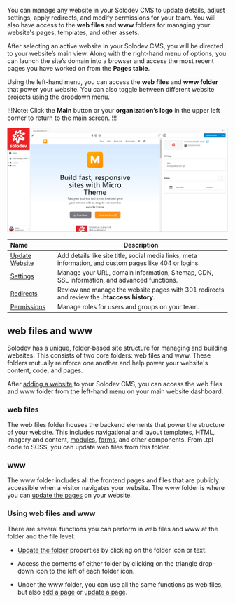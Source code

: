 You can manage any website in your Solodev CMS to update details, adjust settings, apply redirects, and modify permissions for your team. You will also have access to the **web files** and **www** folders for managing your website's pages, templates, and other assets. 

After selecting an active website in your Solodev CMS, you will be directed to your website’s main view. Along with the right-hand menu of options, you can launch the site’s domain into a browser and access the most recent pages you have worked on from the **Pages table**.

Using the left-hand menu, you can access the **web files** and **www folder** that power your website. You can also toggle between different website projects using the dropdown menu.

!!!Note:
Click the **Main** button or your **organization’s logo** in the upper left corner to return to the main screen. 
!!!

<p><img src="../../../images/websites/website/website-dashboard.jpg" alt="Website Dashboard"></p>

**Name** | **Description** 
:--- | ---
[Update Website](/workspace/websites/website/update-website/) | Add details like site title, social media links, meta information, and custom pages like 404 or logins. 
[Settings](/workspace/websites/website/settings) | Manage your URL, domain information, Sitemap, CDN, SSL information, and advanced functions.
[Redirects](/workspace/websites/website/redirects/) | Review and manage the website pages with 301 redirects and review the **.htaccess history**.
[Permissions](/workspace/websites/website/permissions) | Manage roles for users and groups on your team.

## web files and www 

Solodev has a unique, folder-based site structure for managing and building websites. This consists of two core folders: web files and www. These folders mutually reinforce one another and help power your website's content, code, and pages.

After [adding a website](/workspace/websites/add-website) to your Solodev CMS, you can access the web files and www folder from the left-hand menu on your main website dashboard. 

### web files 
The web files folder houses the backend elements that power the structure of your website. This includes navigational and layout templates, HTML, imagery and content, [modules](/workspace/modules), [forms](/workspace/forms), and other components. From .tpl code to SCSS, you can update web files from this folder.

### www
The www folder includes all the frontend pages and files that are publicly accessible when a visitor navigates your website. The www folder is where you can [update the pages](/workspace/websites/page) on your website.

### Using web files and www 

There are several functions you can perform in web files and www at the folder and the file level:

*	[Update the folder](/workspace/websites/folder/update-folder/) properties by clicking on the folder icon or text.

*	Access the contents of either folder by clicking on the triangle drop-down icon to the left of each folder icon. 

*	Under the www folder, you can use all the same functions as web files, but also [add a page](/workspace/websites/page/add-page) or [update a page](/workspace/websites/page).